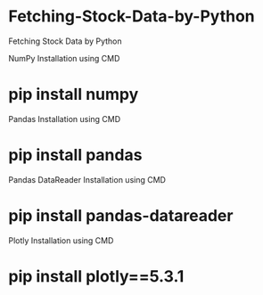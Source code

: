 # Fetching-Stock-Data-by-Python
Fetching Stock Data by Python


NumPy Installation using CMD
# pip install numpy

Pandas Installation using CMD
# pip install pandas

Pandas DataReader Installation using CMD
# pip install pandas-datareader

Plotly Installation using CMD
# pip install plotly==5.3.1
